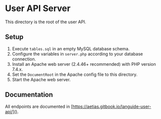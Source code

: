 # User API Server
This directory is the root of the user API.

## Setup
1. Execute `tables.sql` in an empty MySQL database schema.
2. Configure the variables in `server.php` according to your database connection.
3. Install an Apache web server (2.4.46+ recommended) with PHP version 7.4.x.
4. Set the `DocumentRoot` in the Apache config file to this directory.
5. Start the Apache web server.

## Documentation
All endpoints are documented in [https://aetias.gitbook.io/languide-user-api/]().

